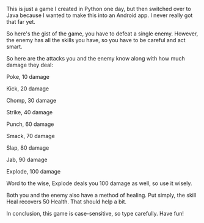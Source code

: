 This is just a game I created in Python one day, but then switched over to Java because I wanted to make this into an Android app. I never really got that far yet.


So here's the gist of the game, you have to defeat a single enemy. However, the enemy has all the skills you have, so you have to be careful and act smart.


So here are the attacks you and the enemy know along with how much damage they deal:

Poke, 10 damage

Kick, 20 damage

Chomp, 30 damage

Strike, 40 damage

Punch, 60 damage

Smack, 70 damage

Slap, 80 damage

Jab, 90 damage

Explode, 100 damage


Word to the wise, Explode deals you 100 damage as well, so use it wisely.


Both you and the enemy also have a method of healing. Put simply, the skill Heal recovers 50 Health. That should help a bit.


In conclusion, this game is case-sensitive, so type carefully. Have fun!
